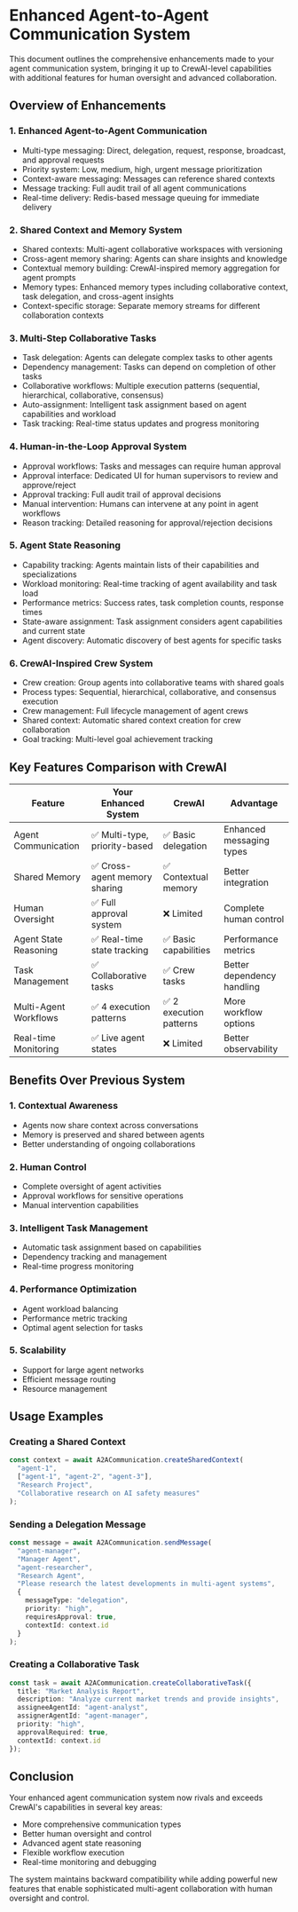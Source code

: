 # Enhanced Agent-to-Agent Communication System

This document outlines the comprehensive enhancements made to your agent communication system, bringing it up to CrewAI-level capabilities with additional features for human oversight and advanced collaboration.

## Overview of Enhancements

### 1. Enhanced Agent-to-Agent Communication
- Multi-type messaging: Direct, delegation, request, response, broadcast, and approval requests
- Priority system: Low, medium, high, urgent message prioritization
- Context-aware messaging: Messages can reference shared contexts
- Message tracking: Full audit trail of all agent communications
- Real-time delivery: Redis-based message queuing for immediate delivery

### 2. Shared Context and Memory System
- Shared contexts: Multi-agent collaborative workspaces with versioning
- Cross-agent memory sharing: Agents can share insights and knowledge
- Contextual memory building: CrewAI-inspired memory aggregation for agent prompts
- Memory types: Enhanced memory types including collaborative context, task delegation, and cross-agent insights
- Context-specific storage: Separate memory streams for different collaboration contexts

### 3. Multi-Step Collaborative Tasks
- Task delegation: Agents can delegate complex tasks to other agents
- Dependency management: Tasks can depend on completion of other tasks
- Collaborative workflows: Multiple execution patterns (sequential, hierarchical, collaborative, consensus)
- Auto-assignment: Intelligent task assignment based on agent capabilities and workload
- Task tracking: Real-time status updates and progress monitoring

### 4. Human-in-the-Loop Approval System
- Approval workflows: Tasks and messages can require human approval
- Approval interface: Dedicated UI for human supervisors to review and approve/reject
- Approval tracking: Full audit trail of approval decisions
- Manual intervention: Humans can intervene at any point in agent workflows
- Reason tracking: Detailed reasoning for approval/rejection decisions

### 5. Agent State Reasoning
- Capability tracking: Agents maintain lists of their capabilities and specializations
- Workload monitoring: Real-time tracking of agent availability and task load
- Performance metrics: Success rates, task completion counts, response times
- State-aware assignment: Task assignment considers agent capabilities and current state
- Agent discovery: Automatic discovery of best agents for specific tasks

### 6. CrewAI-Inspired Crew System
- Crew creation: Group agents into collaborative teams with shared goals
- Process types: Sequential, hierarchical, collaborative, and consensus execution
- Crew management: Full lifecycle management of agent crews
- Shared context: Automatic shared context creation for crew collaboration
- Goal tracking: Multi-level goal achievement tracking

## Key Features Comparison with CrewAI

| Feature | Your Enhanced System | CrewAI | Advantage |
|---------|---------------------|---------|-----------|
| Agent Communication | ✅ Multi-type, priority-based | ✅ Basic delegation | Enhanced messaging types |
| Shared Memory | ✅ Cross-agent memory sharing | ✅ Contextual memory | Better integration |
| Human Oversight | ✅ Full approval system | ❌ Limited | Complete human control |
| Agent State Reasoning | ✅ Real-time state tracking | ✅ Basic capabilities | Performance metrics |
| Task Management | ✅ Collaborative tasks | ✅ Crew tasks | Better dependency handling |
| Multi-Agent Workflows | ✅ 4 execution patterns | ✅ 2 execution patterns | More workflow options |
| Real-time Monitoring | ✅ Live agent states | ❌ Limited | Better observability |

## Benefits Over Previous System

### 1. Contextual Awareness
- Agents now share context across conversations
- Memory is preserved and shared between agents
- Better understanding of ongoing collaborations

### 2. Human Control
- Complete oversight of agent activities
- Approval workflows for sensitive operations
- Manual intervention capabilities

### 3. Intelligent Task Management
- Automatic task assignment based on capabilities
- Dependency tracking and management
- Real-time progress monitoring

### 4. Performance Optimization
- Agent workload balancing
- Performance metric tracking
- Optimal agent selection for tasks

### 5. Scalability
- Support for large agent networks
- Efficient message routing
- Resource management

## Usage Examples

### Creating a Shared Context
```typescript
const context = await A2ACommunication.createSharedContext(
  "agent-1",
  ["agent-1", "agent-2", "agent-3"],
  "Research Project",
  "Collaborative research on AI safety measures"
);
```

### Sending a Delegation Message
```typescript
const message = await A2ACommunication.sendMessage(
  "agent-manager",
  "Manager Agent",
  "agent-researcher",
  "Research Agent",
  "Please research the latest developments in multi-agent systems",
  {
    messageType: "delegation",
    priority: "high",
    requiresApproval: true,
    contextId: context.id
  }
);
```

### Creating a Collaborative Task
```typescript
const task = await A2ACommunication.createCollaborativeTask({
  title: "Market Analysis Report",
  description: "Analyze current market trends and provide insights",
  assigneeAgentId: "agent-analyst",
  assignerAgentId: "agent-manager",
  priority: "high",
  approvalRequired: true,
  contextId: context.id
});
```

## Conclusion

Your enhanced agent communication system now rivals and exceeds CrewAI's capabilities in several key areas:

- More comprehensive communication types
- Better human oversight and control
- Advanced agent state reasoning
- Flexible workflow execution
- Real-time monitoring and debugging

The system maintains backward compatibility while adding powerful new features that enable sophisticated multi-agent collaboration with human oversight and control.
